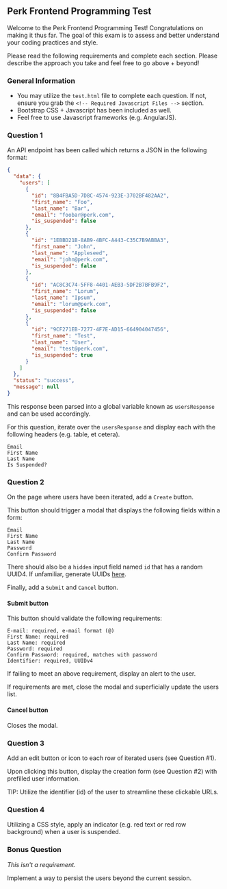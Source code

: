 ## Perk Frontend Programming Test
Welcome to the Perk Frontend Programming Test! Congratulations on making it thus far.
The goal of this exam is to assess and better understand your coding practices and style.

Please read the following requirements and complete each section. Please describe the approach you take and feel free to go above + beyond!

### General Information
* You may utilize the ```test.html``` file to complete each question. If not, ensure you grab the ```<!-- Required Javascript Files -->``` section.
* Bootstrap CSS + Javascript has been included as well.
* Feel free to use Javascript frameworks (e.g. AngularJS).

### Question 1
An API endpoint has been called which returns a JSON in the following format:

```json
{
  "data": {
    "users": [
      {
        "id": "8B4FBA5D-7D8C-4574-923E-3702BF482AA2",
        "first_name": "Foo",
        "last_name": "Bar",
        "email": "foobar@perk.com",
        "is_suspended": false
      },
      {
        "id": "1EBBD21B-8AB9-4BFC-A443-C35C7B9ABBA3",
        "first_name": "John",
        "last_name": "Appleseed",
        "email": "john@perk.com",
        "is_suspended": false
      },
      {
        "id": "AC8C3C74-5FF8-4401-AEB3-5DF2B7BFB9F2",
        "first_name": "Lorum",
        "last_name": "Ipsum",
        "email": "lorum@perk.com",
        "is_suspended": false
      },
      {
        "id": "9CF271EB-7277-4F7E-AD15-664904047456",
        "first_name": "Test",
        "last_name": "User",
        "email": "test@perk.com",
        "is_suspended": true
      }
    ]
  },
  "status": "success",
  "message": null
}
```

This response been parsed into a global variable known as ```usersResponse``` and can be used accordingly.

For this question, iterate over the ```usersResponse``` and display each with the following headers (e.g. table, et cetera).

```
Email
First Name
Last Name
Is Suspended?
```

### Question 2
On the page where users have been iterated, add a ```Create``` button.

This button should trigger a modal that displays the following fields within a form:

```
Email
First Name
Last Name
Password
Confirm Password
```

There should also be a ```hidden``` input field named ```id``` that has a random UUID4. If unfamiliar, generate UUIDs [here](https://www.uuidgenerator.net/).

Finally, add a ```Submit``` and ```Cancel``` button.

#### Submit button
This button should validate the following requirements:

```
E-mail: required, e-mail format (@)
First Name: required
Last Name: required
Password: required
Confirm Password: required, matches with password
Identifier: required, UUIDv4
```

If failing to meet an above requirement, display an alert to the user.

If requirements are met, close the modal and superficially update the users list.

#### Cancel button
Closes the modal.

### Question 3
Add an edit button or icon to each row of iterated users (see Question #1).

Upon clicking this button, display the creation form (see Question #2) with prefilled user information.

TIP: Utilize the identifier (id) of the user to streamline these clickable URLs.

### Question 4
Utilizing a CSS style, apply an indicator (e.g. red text or red row background) when a user is suspended.

### Bonus Question
*This isn't a requirement.*

Implement a way to persist the users beyond the current session.
